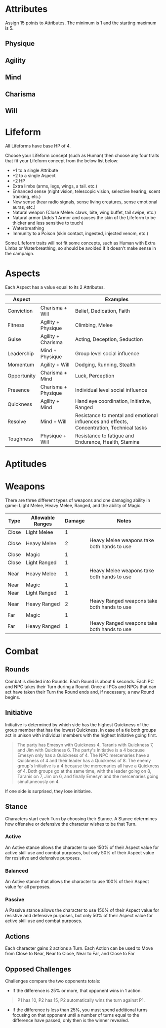 # Attributes

Assign 15 points to Attributes. The minimum is 1 and the starting maximum is 5.

## Physique

## Agility

## Mind

## Charisma

## Will

# Lifeform

All Lifeforms have base HP of 4.

Choose your Lifeform concept (such as Human) then choose any four traits that fit your Lifeform concept from the below list below:

- +1 to a single Attribute
- +2 to a single Aspect
- +2 HP
- Extra limbs (arms, legs, wings, a tail. etc.)
- Enhanced sense (night vision, telescopic vision, selective hearing, scent tracking, etc.)
- New sense (hear radio signals, sense living creatures, sense emotional auras, etc.)
- Natural weapon (Close Melee: claws, bite, wing buffet, tail swipe, etc.)
- Natural armor (Adds 1 Armor and causes the skin of the Lifeform to be thicker and less sensitive to touch)
- Waterbreathing
- Immunity to a Poison (skin contact, ingested, injected venom, etc.)

Some Lifeform traits will not fit some concepts, such as Human with Extra Limbs or Waterbreathing, so should be avoided if it doesn't make sense in the campaign.

# Aspects

Each Aspect has a value equal to its 2 Attributes.

| Aspect      |                     | Examples |
| ---         | ---                 | ---      |
| Conviction  | Charisma + Will     | Belief, Dedication, Faith |
| Fitness     | Agility  + Physique | Climbing, Melee |
| Guise       | Agility  + Charisma | Acting, Deception, Seduction |
| Leadership  | Mind     + Physique | Group level social influence |
| Momentum    | Agility  + Will     | Dodging, Running, Stealth |
| Opportunity | Charisma + Mind     | Luck, Perception |
| Presence    | Charisma + Physique | Individual level social influence |
| Quickness   | Agility  + Mind     | Hand eye coordination, Initiative, Ranged |
| Resolve     | Mind     + Will     | Resistance to mental and emotional influences and effects, Concentration, Technical tasks |
| Toughness   | Physique + Will     | Resistance to fatigue and  Endurance, Health, Stamina |

# Aptitudes

# Weapons

There are three different types of weapons and one damaging ability in game: Light Melee, Heavy Melee, Ranged, and the ability of Magic.

| Type | Allowable Ranges | Damage | Notes |
|-|-|-|-|
| Close  | Light Melee  | 1 | |
| Close  | Heavy Melee  | 2 | Heavy Melee weapons take both hands to use |
| Close  | Magic        | 1 | |
| Close  | Light Ranged | 1 | |
| Near   | Heavy Melee  | 1 | Heavy Melee weapons take both hands to use |
| Near   | Magic        | 1 | |
| Near   | Light Ranged | 1 | |
| Near   | Heavy Ranged | 2 | Heavy Ranged weapons take both hands to use |
| Far    | Magic        | 1 | |
| Far    | Heavy Ranged | 1 | Heavy Ranged weapons take both hands to use |

# Combat

## Rounds

Combat is divided into Rounds.
Each Round is about 6 seconds.
Each PC and NPC takes their Turn during a Round.
Once all PCs and NPCs that can act have taken their Turn the Round ends and, if necessary, a new Round begins.

## Initiative

Initiative is determined by which side has the highest Quickness of the group member that has the lowest Quickness.
In case of a tie both groups act in unison with individual members with the highest Initiative going first.

> The party has Emesyn with Quickness 4, Taranis with Quickness 7, and Jim with Quickness 6.
> The party's Initiative is a 4 because Emesyn only has a Quickness of 4.
> The NPC mercenaries have a Quickness of 4 and their leader has a Quickness of 8.
> The enemy group's Initiative is a 4 because the mercenaries all have a Quickness of 4.
> Both groups go at the same time, with the leader going on 8, Taranis on 7, Jim on 6, and finally Emesyn and the mercenaries going simultaneously on 4. 

If one side is surprised, they lose initiative.

## Stance

Characters start each Turn by choosing their Stance.
A Stance determines how offensive or defensive the character wishes to be that Turn.

### Active

An Active stance allows the character to use 150% of their Aspect value for active skill use and combat purposes, but only 50% of their Aspect value for resistive and defensive purposes.

### Balanced

An Active stance that allows the character to use 100% of their Aspect value for all purposes.

### Passive

A Passive stance allows the character to use 150% of their Aspect value for resistive and defensive purposes, but only 50% of their Aspect value for active skill use and combat purposes.

## Actions

Each character gains 2 actions a Turn.
Each Action can be used to Move from Close to Near, Near to Close, Near to Far, and Close to Far 

## Opposed Challenges

Challenges compare the two opponents totals:

- If the difference is 25% or more, that opponent wins in 1 action.
> P1 has 10, P2 has 15, P2 automatically wins the turn against P1.
- If the difference is less than 25%, you must spend additional turns focusing on that opponent until a number of turns equal to the difference have passed, only then is the winner revealed.
